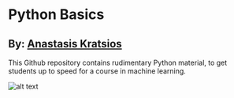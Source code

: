 # Python Basics

## By: [Anastasis Kratsios](https://anastasiskratsios.github.io/)

This Github repository contains rudimentary Python material, to get students up to speed for a course in machine learning.

![alt text](https://github.com/AnastasisKratsios/Python_Basics/Supporting_Documents/arch.png?raw=true)
